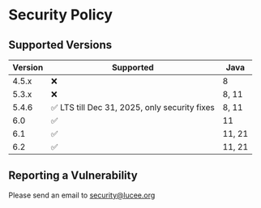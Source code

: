 # Security Policy

## Supported Versions

| Version | Supported          | Java |
| ------- | ------------------ |------|
| 4.5.x   | :x:                | 8 |
| 5.3.x   | :x: | 8, 11 ||
| 5.4.6   | :white_check_mark: LTS till Dec 31, 2025, only security fixes | 8, 11 |
| 6.0     | :white_check_mark: | 11 |
| 6.1     | :white_check_mark: | 11, 21 |
| 6.2    | :white_check_mark: | 11, 21 |



## Reporting a Vulnerability

Please send an email to security@lucee.org 
